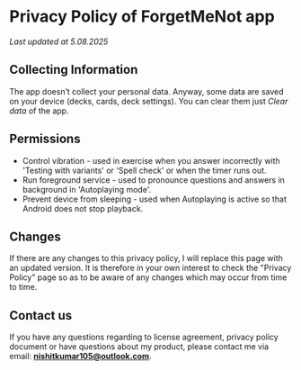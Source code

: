 Privacy Policy of ForgetMeNot app
=================================

*Last updated at 5.08.2025*

Collecting Information
----------------------

The app doesn’t collect your personal data. Anyway, some data are saved on your device (decks, cards, deck settings). You can clear them just *Clear data* of the app.

Permissions
-----------

* Control vibration - used in exercise when you answer incorrectly with 'Testing with variants' or 'Spell check' or when the timer runs out.
* Run foreground service - used to pronounce questions and answers in background in 'Autoplaying mode'.
* Prevent device from sleeping - used when Autoplaying is active so that Android does not stop playback.

Changes
-------
If there are any changes to this privacy policy, I will replace this page with an updated version. It is therefore in your own interest to check the "Privacy Policy" page so as to be aware of any changes which may occur from time to time.

Contact us
----------
If you have any questions regarding to license agreement, privacy policy document or have questions about my product, please contact me via email: **nishitkumar105@outlook.com**.